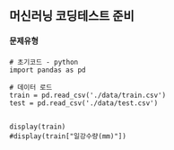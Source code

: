 ## 머신러닝 코딩테스트 준비

#### 문제유형

```
# 초기코드 - python
import pandas as pd

# 데이터 로드
train = pd.read_csv('./data/train.csv')
test = pd.read_csv('./data/test.csv')


display(train)
#display(train["일강수량(mm)"])
```

